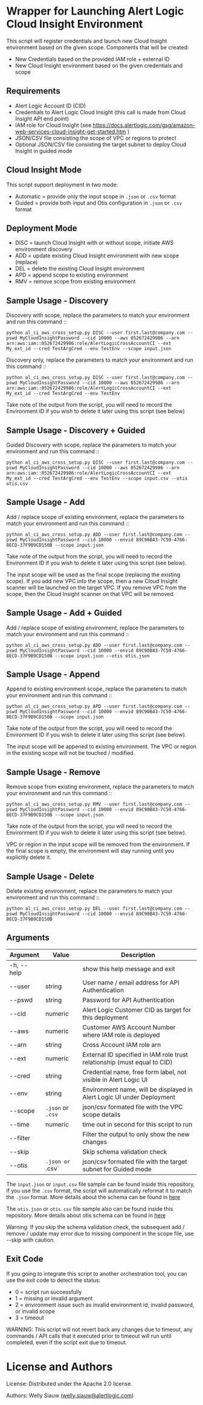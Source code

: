 
# Wrapper for Launching Alert Logic Cloud Insight Environment
This script will register credentials and launch new Cloud Insight environment based on the given scope. Components that will be created:

- New Credentials based on the provided IAM role + external ID
- New Cloud Insight environment based on the given credentials and scope

## Requirements
* Alert Logic Account ID (CID)
* Credentials to Alert Logic Cloud Insight (this call is made from Cloud Insight API end point)
* IAM role for Cloud Insight (see https://docs.alertlogic.com/gsg/amazon-web-services-cloud-insight-get-started.htm )
* JSON/CSV file consisting the scope of VPC or regions to protect
* Optional JSON/CSV file consisting the target subnet to deploy Cloud Insight in guided mode

## Cloud Insight Mode
This script support deployment in two mode:
* Automatic = provide only the input scope in `.json` or `.csv` format
* Guided = provide both input and Otis configuration in `.json` or `.csv` format

## Deployment Mode
* DISC = launch Cloud Insight with or without scope, initiate AWS environment discovery
* ADD = update existing Cloud Insight environment with new scope (replace)
* DEL = delete the existing Cloud Insight environment
* APD = append scope to existing environment
* RMV = remove scope from existing environment


## Sample Usage - Discovery
Discovery with scope, replace the parameters to match your environment and run this command ::

	python al_ci_aws_cross_setup.py DISC --user first.last@company.com --pswd MyCloudInsightPassword --cid 10000 --aws 052672429986 --arn arn:aws:iam::052672429986:role/AlertLogicCrossAccountCI --ext My_ext_id --cred TestArgCred --env TestEnv --scope input.json

Discovery only, replace the parameters to match your environment and run this command ::

    python al_ci_aws_cross_setup.py DISC --user first.last@company.com --pswd MyCloudInsightPassword --cid 10000 --aws 052672429986 --arn arn:aws:iam::052672429986:role/AlertLogicCrossAccountCI --ext My_ext_id --cred TestArgCred --env TestEnv

Take note of the output from the script, you will need to record the Environment ID if you wish to delete it later using this script (see below)

## Sample Usage - Discovery + Guided
Guided Discovery with scope, replace the parameters to match your environment and run this command ::

	python al_ci_aws_cross_setup.py DISC --user first.last@company.com --pswd MyCloudInsightPassword --cid 10000 --aws 052672429986 --arn arn:aws:iam::052672429986:role/AlertLogicCrossAccountCI --ext My_ext_id --cred TestArgCred --env TestEnv --scope input.csv --otis otis.csv

## Sample Usage - Add
Add / replace scope of existing environment, replace the parameters to match your environment and run this command ::

    python al_ci_aws_cross_setup.py ADD --user first.last@company.com --pswd MyCloudInsightPassword --cid 10000 --envid 89C90B43-7C50-4766-8ECD-37F9B9CD150B --scope input.json

Take note of the output from the script, you will need to record the Environment ID if you wish to delete it later using this script (see below).

The input scope will be used as the final scope (replacing the existing scope). If you add new VPC into the scope, then a new Cloud Insight scanner will be launched on the target VPC. If you remove VPC from the scope, then the Cloud Insight scanner on that VPC will be removed.

## Sample Usage - Add + Guided
Add / replace scope of existing environment, replace the parameters to match your environment and run this command ::

    python al_ci_aws_cross_setup.py ADD --user first.last@company.com --pswd MyCloudInsightPassword --cid 10000 --envid 89C90B43-7C50-4766-8ECD-37F9B9CD150B --scope input.json --otis otis.json

## Sample Usage - Append
Append to existing environment scope, replace the parameters to match your environment and run this command ::

    python al_ci_aws_cross_setup.py APD --user first.last@company.com --pswd MyCloudInsightPassword --cid 10000 --envid 89C90B43-7C50-4766-8ECD-37F9B9CD150B --scope input.json

Take note of the output from the script, you will need to record the Environment ID if you wish to delete it later using this script (see below).

The input scope will be appened to existing environment. The VPC or region in the existing scope will not be touched / modified.

## Sample Usage - Remove
Remove scope from existing environment, replace the parameters to match your environment and run this command ::

    python al_ci_aws_cross_setup.py RMV --user first.last@company.com --pswd MyCloudInsightPassword --cid 10000 --envid 89C90B43-7C50-4766-8ECD-37F9B9CD150B --scope input.json

Take note of the output from the script, you will need to record the Environment ID if you wish to delete it later using this script (see below).

VPC or region in the input scope will be removed from the environment. If the final scope is empty, the environment will stay running until you explicitly delete it.

## Sample Usage - Delete
Delete existing environment, replace the parameters to match your environment and run this command ::

    python al_ci_aws_cross_setup.py DEL --user first.last@company.com --pswd MyCloudInsightPassword --cid 10000 --envid 89C90B43-7C50-4766-8ECD-37F9B9CD150B


## Arguments
Argument | Value | Description
----------- | ----------| -----------
-h, --help | | show this help message and exit
--user | string | User name / email address for API Authentication
--pswd | string | Password for API Authentication
--cid | numeric | Alert Logic Customer CID as target for this deployment
--aws | numeric | Customer AWS Account Number where IAM role is deployed
--arn | string | Cross Account IAM role arn
--ext | numeric | External ID specified in IAM role trust relationship (must equal to CID)
--cred | string | Credential name, free form label, not visible in Alert Logic UI
--env | string | Environment name, will be displayed in Alert Logic UI under Deployment
--scope | `.json` or `.csv` | json/csv formated file with the VPC scope details
--time | numeric | time out in second for this script to run
--filter | | Filter the output to only show the new changes
--skip | | Skip schema validation check
--otis	| `.json or `.csv` | json/csv formated file with the target subnet for Guided mode

The `input.json` or `input.csv` file sample can be found inside this repository, if you use the `.csv` format, the script will automatically reformat it to match the `.json` format. More details about the schema can be found in [here]( https://console.cloudinsight.alertlogic.com/api/sources/#api-JSON_Formats-AWSEnvironmentSourceJSONFormat)

The `otis.json` or `otis.csv` file sample also can be found inside this repository. More details about otis schema can be found in [here](https://console.cloudinsight.alertlogic.com/api/otis/#api-Tuning_Operations_V2-Write_an_option)

Warning: If you skip the schema validation check, the subsequent add / remove / update may error due to missing component in the scope file, use --skip with caution.

## Exit Code
If you going to integrate this script to another orchestration tool, you can use the exit code to detect the status:

* 0 = script run successfully
* 1 = missing or invalid argument
* 2 = environment issue such as invalid environment id, invalid password, or invalid scope
* 3 = timeout

WARNING: This script will not revert back any changes due to timeout, any commands / API calls that it executed prior to timeout will run until completed, even if the script exit due to timeout.

# License and Authors
License:
Distributed under the Apache 2.0 license.

Authors:
Welly Siauw (welly.siauw@alertlogic.com)
